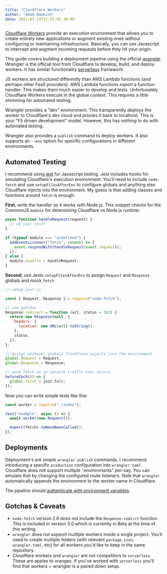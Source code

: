 ```yaml
---
title: "Cloudflare Workers"
author: "Adam Hawkins"
date: 2021-07-23T11:25:02-10:00
---
```


[Cloudflare Workers][workers] provide an execution environment that
allows you to create entirely new applications or augment existing
ones without configuring or maintaining infrastructure. Basically, you
can use Javascript to intercept and augment incoming requests before
they hit your origin.

This guide covers building a deployment pipeline using the official
[wrangler]. Wrangler is the official tool from Cloudflare to develop,
build, and deploy workers. It has similar functionality [serverless][]
framework.

JS workers are structured differently than AWS Lambda functions (and
perhaps other FaaS providers). AWS Lambda functions _export_ a
function handler. This makes them much easier to develop and tests.
Unfortunately Cloudflare Workers execute in the global context. This
requires a little shimming for automated testing.

Wrangler provides a "dev" environment. This transparently deploys the
worker to Cloudflare's dev cloud and proxies it back to localhost.
This is your "F5 driven development" model. However, this has nothing
to do with automated testing.

Wrangler also provides a `publish` command to deploy workers. It also
supports an `--env` option for specific configurations in different
environments.

## Automated Testing

I recommend using [jest][] for Javascript testing. Jest includes hooks
for simulating Cloudflare's execution environment. You'll need to
include `node-fetch` and use `setupFilesAfterEnv` to configure globals
and anything else Cloudflare injects into the environment. My guess is
that adding classes and functions around `fetch` is enough.

**First**, write the handler so it works with Node.js. This snippet
checks for the CommonJS `module` for determining Cloudflare vs Node.js
runtime.

```javascript
async function handleRequest(request) {
  // do your stuff
}

if (typeof module === "undefined") {
  addEventListener("fetch", (event) => {
    event.respondWith(handleRequest(event.request));
  });
} else {
  module.exports = handleRequest;
}
```

**Second**, use Jests `setupFilesAfterEnv` to assign `Request` and
`Response` globals and mock `fetch`.

```javascript
// setup.jest.js

const { Request, Response } = require("node-fetch");

// see gotchas
Response.redirect = function (url, status = 302) {
  return new Response(null, {
    headers: {
      location: new URL(url).toString(),
    },
    status,
  });
};

// Assign whatever globals Cloudflare injects into the environment
global.Request = Request;
global.Response = Response;

// mock fetch so no network traffic ever occurs
beforeEach(() => {
  global.fetch = jest.fn();
});
```

Now you can write simple tests like this:

```javascript
const worker = require("./index");

test("example", async () => {
  await worker(new Request());

  expect(fetch).toHaveBeenCalled();
});
```

## Deployments

Deployment's are simple `wrangler publish` commands. I recommend
introducing a specific `production` configuration into
`wrangler.toml`. Cloudflare does not support multiple "environments"
per-say. You can emulate that by changing the configured route
listeners. Note that `wrangler` automatically appends the environment
to the worker name in Cloudflare.

The pipeline should [authenticate with environment
variables](https://developers.cloudflare.com/workers/cli-wrangler/authentication#using-environment-variables).

## Gotchas & Caveats

- `node-fetch` version 2.6 does not include the `Response.redirct`
  function. This is included in version 3.0 which is currently in
  Beta at the time of this writing.
- `wrangler` does not support multiple workers inside a single
  project. You'll need to create multiple folders (with relevant
  `package.json`, `wrangler.toml`, etc) for all workers you'd like to
  keep in the same repository.
- Cloudflare workers and `wrangler` are not competitors to
  `serverless`. These are apples to oranges. If you've worked with
  `serverless` you'll find that workers + wrangler is a paired down
  setup.

[workers]: https://developers.cloudflare.com/workers/
[wrangler]: https://github.com/cloudflare/wrangler
[serverless]: https://serverless.com
[jest]: https://jestjs.io/
